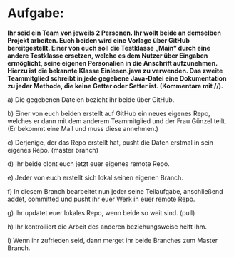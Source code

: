 # Aufgabe:
 
**Ihr seid ein Team von jeweils 2 Personen. Ihr wollt beide an demselben Projekt arbeiten. Euch beiden wird eine Vorlage über GitHub bereitgestellt. 
Einer von euch soll die Testklasse „Main“ durch eine andere Testklasse ersetzen, welche es dem Nutzer über Eingaben ermöglicht, seine eigenen Personalien in die Anschrift aufzunehmen.  Hierzu ist die bekannte Klasse Einlesen.java zu verwenden.
Das zweite Teammitglied schreibt in jede gegebene Java-Datei eine Dokumentation zu jeder Methode, die keine Getter oder Setter ist. (Kommentare mit //).**
 
a) Die gegebenen Dateien bezieht ihr beide über GitHub. 

b) Einer von euch beiden erstellt auf GitHub ein neues eigenes Repo, welches er dann mit dem anderem Teammitglied und der Frau Günzel teilt. (Er bekommt eine Mail und muss diese annehmen.) 

c) Derjenige, der das Repo erstellt hat, pusht die Daten erstmal in sein eigenes Repo. (master branch) 

d) Ihr beide clont euch jetzt euer eigenes remote Repo. 

e) Jeder von euch erstellt sich lokal seinen eigenen Branch. 

f) In diesem Branch bearbeitet nun jeder seine Teilaufgabe, anschließend addet, committed und pusht ihr euer Werk in euer remote Repo. 

g) Ihr updatet euer lokales Repo, wenn beide so weit sind. (pull) 

h) Ihr kontrolliert die Arbeit des anderen beziehungsweise helft ihm. 

i) Wenn ihr zufrieden seid, dann merget ihr beide Branches zum Master Branch. 
 
